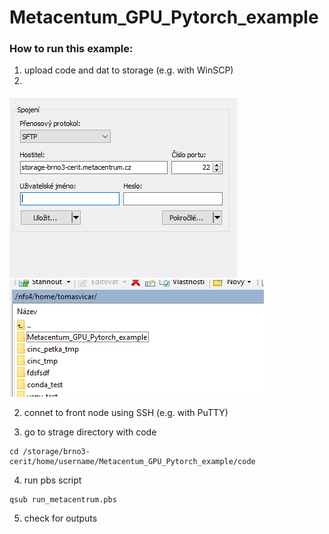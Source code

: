 # Metacentum_GPU_Pytorch_example

### How to run this example:

1. upload code and dat to storage (e.g. with WinSCP)
2. 
![winscp_login](readme_imgs/winscp_login.PNG)
![winscp_upload](readme_imgs/winscp_upload.PNG)

2. connet to front node using SSH (e.g. with PuTTY)



3. go to strage directory with code

```
cd /storage/brno3-cerit/home/username/Metacentum_GPU_Pytorch_example/code
```

4. run pbs script

```
qsub run_metacentrum.pbs
```


5. check for outputs
